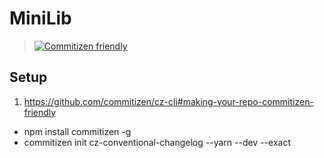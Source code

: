 # MiniLib

> [![Commitizen friendly](https://img.shields.io/badge/commitizen-friendly-brightgreen.svg)](http://commitizen.github.io/cz-cli/)



## Setup
1) https://github.com/commitizen/cz-cli#making-your-repo-commitizen-friendly
- npm install commitizen -g
- commitizen init cz-conventional-changelog --yarn --dev --exact
